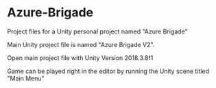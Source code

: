 # Azure-Brigade
Project files for a Unity personal project named "Azure Brigade"

Main Unity project file is named "Azure Brigade V2".

Open main project file with Unity Version 2018.3.8f1

Game can be played right in the editor by running the Unity scene titled "Main Menu" 
